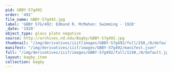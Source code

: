 ```yaml
---
pid: GBBY-57g492
order: '492'
file_name: GBBY-57g492.jpg
label: 'GBBY 57G/492: Edmund R. McMahon: Swimming - 1928'
_date: '1928'
object_type: glass plate negative
source: http://archives.nd.edu/Bagby/GBBY-57g492.jpg
thumbnail: "/img/derivatives/iiif/images/GBBY-57g492/full/250,/0/default.jpg"
manifest: "/img/derivatives/iiif/images/GBBY-57g492/manifest.json"
full: "/img/derivatives/iiif/images/GBBY-57g492/full/1140,/0/default.jpg"
layout: bagby_item
collection: bagby
---
```

